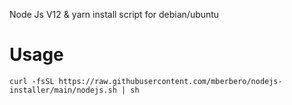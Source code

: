 Node Js V12 & yarn install script for debian/ubuntu

# Usage

```
curl -fsSL https://raw.githubusercontent.com/mberbero/nodejs-installer/main/nodejs.sh | sh
```
